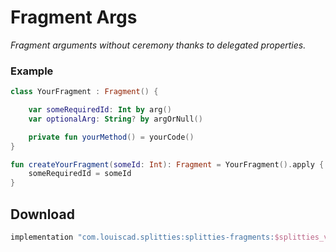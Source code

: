 # Fragment Args

*Fragment arguments without ceremony thanks to delegated properties.*

### Example

```kotlin
class YourFragment : Fragment() {

    var someRequiredId: Int by arg()
    var optionalArg: String? by argOrNull()

    private fun yourMethod() = yourCode()
}

fun createYourFragment(someId: Int): Fragment = YourFragment().apply {
    someRequiredId = someId
}
```

## Download

```groovy
implementation "com.louiscad.splitties:splitties-fragments:$splitties_version"
```
